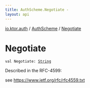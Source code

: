 ```yaml
---
title: AuthScheme.Negotiate - 
layout: api
---
```


<div class='api-docs-breadcrumbs'><a href="../index.html">io.ktor.auth</a> / <a href="index.html">AuthScheme</a> / <a href="./-negotiate.html">Negotiate</a></div>

# Negotiate

<div class="signature"><code><span class="keyword">val </span><span class="identifier">Negotiate</span><span class="symbol">: </span><a href="https://kotlinlang.org/api/latest/jvm/stdlib/kotlin/-string/index.html"><span class="identifier">String</span></a></code></div>

Described in the RFC-4599:

see https://www.ietf.org/rfc/rfc4559.txt

